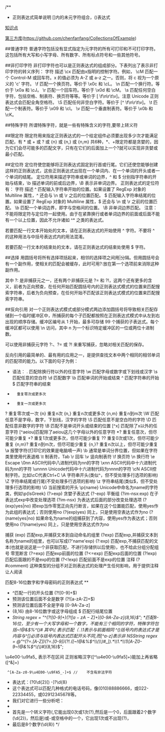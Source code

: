 /**
 *  正则表达式简单说明   []内的未元字符组合，()表达式

[知识点](http://www.regexlab.com/zh/regref.htm)


[第三方库](https://github.com/bendytree/Objective-C-RegEx-Categories)(https://github.com/chenfanfang/CollectionsOfExample)

 
 ##普通字符
 普通字符包括没有显式指定为元字符的所有可打印和不可打印字符。这包括所有大写和小写字母、所有数字、所有标点符号和一些其他符号。
 
 ##非打印字符
 非打印字符也可以是正则表达式的组成部分。下表列出了表示非打印字符的转义序列：
 字符    描述
 \cx    匹配由x指明的控制字符。例如， \cM 匹配一个 Control-M 或回车符。x 的值必须为 A-Z 或 a-z 之一。否则，将 c 视为一个原义的 'c' 字符。
 \f    匹配一个换页符。等价于 \x0c 和 \cL。
 \n    匹配一个换行符。等价于 \x0a 和 \cJ。
 \r    匹配一个回车符。等价于 \x0d 和 \cM。
 \s    匹配任何空白字符，包括空格、制表符、换页符等等。等价于 [ \f\n\r\t\v]。注意 Unicode 正则表达式会匹配全角空格符。
 \S    匹配任何非空白字符。等价于 [^ \f\n\r\t\v]。
 \t    匹配一个制表符。等价于 \x09 和 \cI。
 \v    匹配一个垂直制表符。等价于 \x0b 和 \cK。
 
 
 ##特殊字符
 所谓特殊字符，就是一些有特殊含义的字符,要带上转义符
 
 ##限定符
 限定符用来指定正则表达式的一个给定组件必须要出现多少次才能满足匹配，有 * 或 + 或 ? 或 {n} 或 {n,} 或 {n,m} 共6种，*、+限定符都是贪婪的，因为它们会尽可能多的匹配文字，只有在它们的后面加上一个?就可以实现非贪婪或最小匹配。
 
 
 
 ##定位符
 定位符使您能够将正则表达式固定到行首或行尾。它们还使您能够创建这样的正则表达式，这些正则表达式出现在一个单词内、在一个单词的开头或者一个单词的结尾。
 定位符用来描述字符串或单词的边界，^ 和 $ 分别指字符串的开始与结束，\b 描述单词的前或后边界，\B 表示非单词边界。
 正则表达式的定位符有：
 字符    描述
 ^    匹配输入字符串开始的位置。如果设置了 RegExp 对象的 Multiline 属性，^ 还会与 \n 或 \r 之后的位置匹配。
 $    匹配输入字符串结尾的位置。如果设置了 RegExp 对象的 Multiline 属性，$ 还会与 \n 或 \r 之前的位置匹配。
 \b    匹配一个单词边界，即字与空格间的位置。
 \B    非单词边界匹配。
 注意：不能将限定符与定位符一起使用。由于在紧靠换行或者单词边界的前面或后面不能有一个以上位置，因此不允许诸如 ^* 之类的表达式。
 
 若要匹配一行文本开始处的文本，请在正则表达式的开始使用 ^ 字符。不要将 ^ 的这种用法与中括号表达式内的用法混淆。
 
 若要匹配一行文本的结束处的文本，请在正则表达式的结束处使用 $ 字符。
 
 
 
 ##选择
 用圆括号将所有选择项括起来，相邻的选择项之间用|分隔。但用圆括号会有一个副作用，使相关的匹配会被缓存，此时可用?:放在第一个选项前来消除这种副作用。
 
 其中 ?: 是非捕获元之一，还有两个非捕获元是 ?= 和 ?!，这两个还有更多的含义，前者为正向预查，在任何开始匹配圆括号内的正则表达式模式的位置来匹配搜索字符串，后者为负向预查，在任何开始不匹配该正则表达式模式的位置来匹配搜索字符串。
 
 
 
 ##反向引用
 对一个正则表达式模式或部分模式两边添加圆括号将导致相关匹配存储到一个临时缓冲区中，所捕获的每个子匹配都按照在正则表达式模式中从左到右出现的顺序存储。缓冲区编号从 1 开始，最多可存储 99 个捕获的子表达式。每个缓冲区都可以使用 \n 访问，其中 n 为一个标识特定缓冲区的一位或两位十进制数。
 
 可以使用非捕获元字符 ?:、?= 或 ?! 来重写捕获，忽略对相关匹配的保存。
 
 反向引用的最简单的、最有用的应用之一，是提供查找文本中两个相同的相邻单词的匹配项的能力。以下面的句子为例：
 


 *  语法：
 .       匹配除换行符以外的任意字符
 \w      匹配字母或数字或下划线或汉字
 \s      匹配任意的空白符
 \d      匹配数字
 \b      匹配单词的开始或结束
 ^       匹配字符串的开始
 $       匹配字符串的结束
 *       重复零次或更多次
 +       重复一次或更多次
 ?       重复零次或一次
 {n}     重复n次
 {n,}     重复n次或更多次
 {n,m}     重复n到m次
 \W      匹配任意不是字母，数字，下划线，汉字的字符
 \S      匹配任意不是空白符的字符
 \D      匹配任意非数字的字符
 \B      匹配不是单词开头或结束的位置
 [^x]     匹配除了x以外的任意字符
 [^aeiou]匹配除了aeiou这几个字母以外的任意字符
 *?      重复任意次，但尽可能少重复
 +?      重复1次或更多次，但尽可能少重复
 ??      重复0次或1次，但尽可能少重复
 {n,m}?     重复n到m次，但尽可能少重复
 {n,}?     重复n次以上，但尽可能少重复
 \a      报警字符(打印它的效果是电脑嘀一声)
 \b      通常是单词分界位置，但如果在字符类里使用代表退格
 \t      制表符，Tab
 \r      回车
 \v      竖向制表符
 \f      换页符
 \n      换行符
 \e      Escape
 \0nn     ASCII代码中八进制代码为nn的字符
 \xnn     ASCII代码中十六进制代码为nn的字符
 \unnnn     Unicode代码中十六进制代码为nnnn的字符
 \cN     ASCII控制字符。比如\cC代表Ctrl+C
 \A      字符串开头(类似^，但不受处理多行选项的影响)
 \Z      字符串结尾或行尾(不受处理多行选项的影响)
 \z      字符串结尾(类似$，但不受处理多行选项的影响)
 \G      当前搜索的开头
 \p{name}     Unicode中命名为name的字符类，例如\p{IsGreek}
 (?>exp)     贪婪子表达式
 (?<x>-<y>exp)     平衡组
 (?im-nsx:exp)     在子表达式exp中改变处理选项
 (?im-nsx)       为表达式后面的部分改变处理选项
 (?(exp)yes|no)     把exp当作零宽正向先行断言，如果在这个位置能匹配，使用yes作为此组的表达式；否则使用no
 (?(exp)yes)     同上，只是使用空表达式作为no
 (?(name)yes|no) 如果命名为name的组捕获到了内容，使用yes作为表达式；否则使用no
 (?(name)yes)     同上，只是使用空表达式作为no
 
 捕获
 (exp)               匹配exp,并捕获文本到自动命名的组里
 (?<name>exp)        匹配exp,并捕获文本到名称为name的组里，也可以写成(?'name'exp)
 (?:exp)             匹配exp,不捕获匹配的文本(也就是说这是一个非获取匹配，不进行存储供以后使用)，也不给此分组分配组号
 零宽断言
 (?=exp)             匹配exp前面的位置
 (?<=exp)            匹配exp后面的位置
 (?!exp)             匹配后面跟的不是exp的位置
 (?<!exp)            匹配前面不是exp的位置
 注释
 (?#comment)         这种类型的分组不对正则表达式的处理产生任何影响，用于提供注释让人阅读
 
 匹配8-16位数字和字母密码的正则表达式
 **
 *  ^匹配一行的开头位置 (?![0-9]+$)
 *  预测该位置后面不全是数字 (?![a-zA-Z]+$)
 *  预测该位置后面不全是字母 [0-9A-Za-z]
 *  {8,16} 由8-16位数字或这字母组成 $ 匹配行结尾位置
 *
    *String regex = "^(?![0-9]+$)(?![a-zA-Z]+$)[0-9A-Za-z]{8,16}$";
    *匹配8-16位，至少有一个大写字母和一个数字，不能有三个相同的字符，特殊字符包括~!@&$%^*()_#  其中\\( 表示匹配（    .*\\1表示与前面相同  ^()括号内的表达式才是内容与^[]必须与括号内表达式匹配开头不同,而[^a-z]表示非
    *NSString *regex = @"^(?=.*[A-Z])(?=.*[0-9])(?!.*([~!@&%$^\\(\\)#_]).*\\1.*\\1)[A-Z0-9~!@&%$^\\(\\)#_]{8,16}$";

 
 \u4e00-\u9fa5_    表示不在区间
     正则省略汉字([^\u4e00-\u9fa5]+)能加上再省略([^&]+)
 
     ^[A-Za-z0-9\u4E00-\u9FA5_-]+$ //    不含有非法字符
 *  表达式：\(?0\d{2}[) -]?\d{8}
 *  这个表达式可以匹配几种格式的电话号码，像(010)88886666，或022-22334455，或02912345678等。
 *  我们对它进行一些分析吧：
 *
 *  首先是一个转义字符\(,它能出现0次或1次(?),然后是一个0，后面跟着2个数字(\d{2})，然后是)或-或空格中的一个，它出现1次或不出现(?)，
 *  最后是8个数字(\d{8})
 */